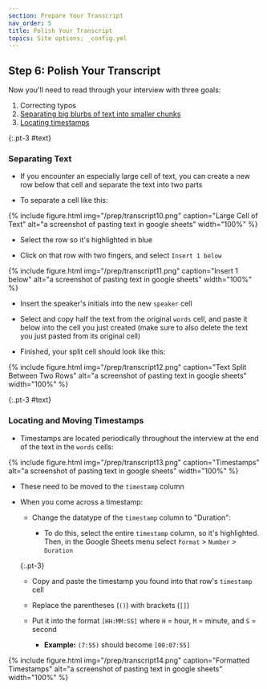 ```yaml
---
section: Prepare Your Transcript
nav_order: 5
title: Polish Your Transcript
topics: Site options; _config.yml
---
```



## Step 6: Polish Your Transcript

Now you'll need to read through your interview with three goals:

1. Correcting typos
2. [Separating big blurbs of text into smaller chunks](#text)
3. [Locating timestamps](#time)

{:.pt-3 #text}
### Separating Text

- If you encounter an especially large cell of text, you can create a new row below that cell and separate the text into two parts

- To separate a cell like this:

{% include figure.html img="/prep/transcript10.png" caption="Large Cell of Text" alt="a screenshot of pasting text in google sheets" width="100%" %}

- Select the row so it's highlighted in blue

- Click on that row with two fingers, and select `Insert 1 below`

{% include figure.html img="/prep/transcript11.png" caption="Insert 1 below" alt="a screenshot of pasting text in google sheets" width="100%" %}

- Insert the speaker's initials into the new `speaker` cell

- Select and copy half the text from the original `words` cell, and paste it below into the cell you just created (make sure to also delete the text you just pasted from its original cell)

- Finished, your split cell should look like this:

{% include figure.html img="/prep/transcript12.png" caption="Text Split Between Two Rows" alt="a screenshot of pasting text in google sheets" width="100%" %}

{:.pt-3 #text}
### Locating and Moving Timestamps

- Timestamps are located periodically throughout the interview at the end of the text in the `words` cells:

{% include figure.html img="/prep/transcript13.png" caption="Timestamps" alt="a screenshot of pasting text in google sheets" width="100%" %}

- These need to be moved to the `timestamp` column

- When you come across a timestamp:

    - Change the datatype of the `timestamp` column to "Duration":

        - To do this, select the entire `timestamp` column, so it's highlighted. Then, in the Google Sheets menu select `Format` > `Number` > `Duration`

    {:.pt-3}
    - Copy and paste the timestamp you found into that row's `timestamp` cell

    - Replace the parentheses (`()`) with brackets (`[]`)

    - Put it into the format `[HH:MM:SS]` where `H` = hour, `M` = minute, and `S` = second

        - **Example:** `(7:55)` should become `[00:07:55]`

{% include figure.html img="/prep/transcript14.png" caption="Formatted Timestamps" alt="a screenshot of pasting text in google sheets" width="100%" %}
